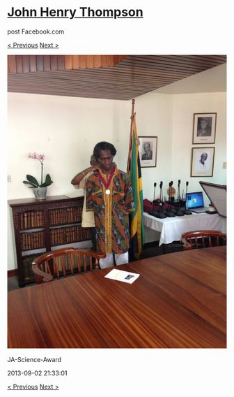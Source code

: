# [John Henry Thompson](../README.md)
post Facebook.com

[< Previous](2013-09-02-44.md) [Next >](2013-09-02-46.md)

[![](../media/2013-09-02/JA-Science-Award-34.jpg)](../README.md)

JA-Science-Award

2013-09-02 21:33:01

[< Previous](2013-09-02-44.md) [Next >](2013-09-02-46.md)